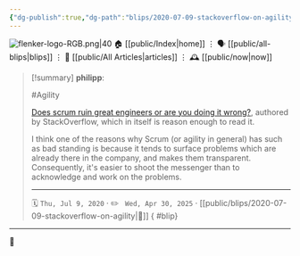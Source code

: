 ```yaml
---
{"dg-publish":true,"dg-path":"blips/2020-07-09-stackoverflow-on-agility.md","dg-permalink":"2020/07/09/stackoverflow-on-agility/","permalink":"/2020/07/09/stackoverflow-on-agility/","title":"philipp @ 2020-07-09"}
---
```



<div class="transclusion internal-embed is-loaded"><div class="markdown-embed">




![flenker-logo-RGB.png|40](/img/user/attachments/flenker-logo-RGB.png)
🏠 [[public/Index\|home]]  ⋮ 🗣️ [[public/all-blips\|blips]] ⋮  📝 [[public/All Articles\|articles]]  ⋮ 🕰️ [[public/now\|now]]


</div></div>


> [!summary] **philipp**:
>
> #Agility
>
> [Does scrum ruin great engineers or are you doing it
> wrong?](https://stackoverflow.blog/2020/06/29/does-scrum-ruin-great-engineers-or-are-you-doing-it-wrong/),
> authored by StackOverflow, which in itself is reason enough to read it.
>
> I think one of the reasons why Scrum (or agility in general) has such as bad
> standing is because it tends to surface problems which are already there in the
> company, and makes them transparent. Consequently, it's easier to shoot the
> messenger than to acknowledge and work on the problems.
> - - -
>
> 🗓️ <code>Thu, Jul 9, 2020</code>  · ✏️ <code> Wed, Apr 30, 2025</code>  · [[public/blips/2020-07-09-stackoverflow-on-agility\|🔗]]
{ #blip}


- - -

 👾
